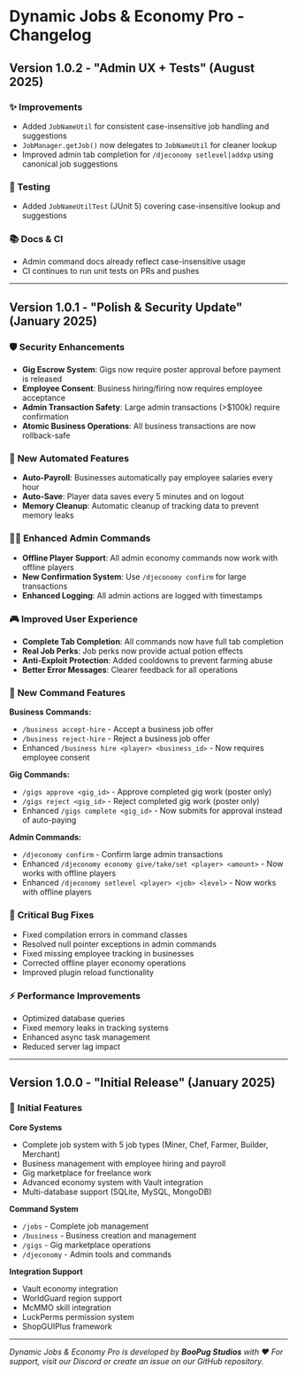 # Dynamic Jobs & Economy Pro - Changelog

## Version 1.0.2 - "Admin UX + Tests" (August 2025)

### ✨ Improvements
- Added `JobNameUtil` for consistent case-insensitive job handling and suggestions
- `JobManager.getJob()` now delegates to `JobNameUtil` for cleaner lookup
- Improved admin tab completion for `/djeconomy setlevel|addxp` using canonical job suggestions

### 🧪 Testing
- Added `JobNameUtilTest` (JUnit 5) covering case-insensitive lookup and suggestions

### 📚 Docs & CI
- Admin command docs already reflect case-insensitive usage
- CI continues to run unit tests on PRs and pushes

---

## Version 1.0.1 - "Polish & Security Update" (January 2025)

### 🛡️ **Security Enhancements**
- **Gig Escrow System**: Gigs now require poster approval before payment is released
- **Employee Consent**: Business hiring/firing now requires employee acceptance
- **Admin Transaction Safety**: Large admin transactions (>$100k) require confirmation
- **Atomic Business Operations**: All business transactions are now rollback-safe

### 🤖 **New Automated Features**
- **Auto-Payroll**: Businesses automatically pay employee salaries every hour
- **Auto-Save**: Player data saves every 5 minutes and on logout
- **Memory Cleanup**: Automatic cleanup of tracking data to prevent memory leaks

### 👨‍💼 **Enhanced Admin Commands**
- **Offline Player Support**: All admin economy commands now work with offline players
- **New Confirmation System**: Use `/djeconomy confirm` for large transactions
- **Enhanced Logging**: All admin actions are logged with timestamps

### 🎮 **Improved User Experience**
- **Complete Tab Completion**: All commands now have full tab completion
- **Real Job Perks**: Job perks now provide actual potion effects
- **Anti-Exploit Protection**: Added cooldowns to prevent farming abuse
- **Better Error Messages**: Clearer feedback for all operations

### 🔧 **New Command Features**

**Business Commands:**
- `/business accept-hire` - Accept a business job offer
- `/business reject-hire` - Reject a business job offer
- Enhanced `/business hire <player> <business_id>` - Now requires employee consent

**Gig Commands:**
- `/gigs approve <gig_id>` - Approve completed gig work (poster only)
- `/gigs reject <gig_id>` - Reject completed gig work (poster only)
- Enhanced `/gigs complete <gig_id>` - Now submits for approval instead of auto-paying

**Admin Commands:**
- `/djeconomy confirm` - Confirm large admin transactions
- Enhanced `/djeconomy economy give/take/set <player> <amount>` - Now works with offline players
- Enhanced `/djeconomy setlevel <player> <job> <level>` - Now works with offline players

### 🐛 **Critical Bug Fixes**
- Fixed compilation errors in command classes
- Resolved null pointer exceptions in admin commands
- Fixed missing employee tracking in businesses
- Corrected offline player economy operations
- Improved plugin reload functionality

### ⚡ **Performance Improvements**
- Optimized database queries
- Fixed memory leaks in tracking systems
- Enhanced async task management
- Reduced server lag impact

---

## Version 1.0.0 - "Initial Release" (January 2025)

### 🚀 **Initial Features**

**Core Systems**
- Complete job system with 5 job types (Miner, Chef, Farmer, Builder, Merchant)
- Business management with employee hiring and payroll
- Gig marketplace for freelance work
- Advanced economy system with Vault integration
- Multi-database support (SQLite, MySQL, MongoDB)

**Command System**
- `/jobs` - Complete job management
- `/business` - Business creation and management
- `/gigs` - Gig marketplace operations
- `/djeconomy` - Admin tools and commands

**Integration Support**
- Vault economy integration
- WorldGuard region support
- McMMO skill integration
- LuckPerms permission system
- ShopGUIPlus framework

---

*Dynamic Jobs & Economy Pro is developed by **BooPug Studios** with ❤️*
*For support, visit our Discord or create an issue on our GitHub repository.*
